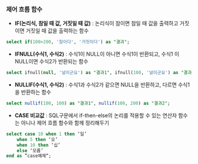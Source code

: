 ### 제어 흐름 함수
- **IF(논리식, 참일 때 값, 거짓일 때 값)** : 논리식이 참이면 참일 때 값을 출력하고 거짓이면 거짓일 때 값을 출력하는 함수
```sql
select if(100>200, '참이다', '거짓이다') as "결과";
```
- **IFNULL(수식1, 수식2)**  : 수식1이 NULL이 아니면 수식1이 반환되고, 수식1 이 NULL이면 수식2가 반환되는 함수
```sql
select ifnull(null, '널이군요') as "결과1", ifnull(100, '널이군요') as "결과2";
```
- **NULLIF(수식1, 수식2)** : 수식1과 수식2가 같으면 NULL을 반환하고, 다르면 수식1을 반환하는 함수
```sql
select nullif(100, 100) as "결과1", nullif(100, 200) as "결과2";
```
- **CASE 비교값**  : SQL구문에서 if-then-else의 논리를 적용할 수 있는 연산자 함수는 아니나 제어 흐름 함수와 함께 정리해두기
```sql
select case 10 when 1 then ‘일’ 
	when 5 then ‘오’ 
	when 10 then ‘십’ 
	else ‘모름’ 
end as ”case예제“;

```